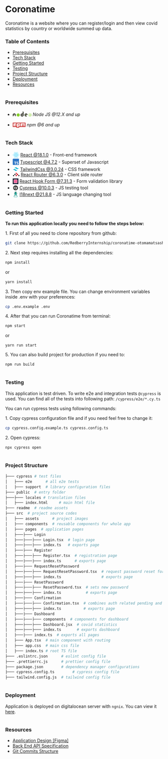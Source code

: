 # Coronatime

Coronatime is a website where you can register/login and then view covid statistics by country or worldwide summed up data.

### Table of Contents

- [Prerequisites](#prerequisites)
- [Tech Stack](#tech-stack)
- [Getting Started](#getting-started)
- [Testing](#testing)
- [Project Structure](#project-structure)
- [Deployment](#deployment)
- [Resources](#resources)

#

### Prerequisites

- <img src="./readme/assets/node.svg" height="17" style="position: relative; top: 2px"/> _Node JS @12.X and up_

* <img src="./readme/assets/npm.png" height="16" style="position: relative; top: 4px"> _npm @6 and up_

#

### Tech Stack

- <img src="readme/assets/react.png" height="18" style="position: relative; top: 4px" /> [React @18.1.0](https://reactjs.org) - Front-end framework
- <img src="readme/assets/typescript.png" height="20" style="position: relative; top: 4px" /> [Typescript @4.7.2](https://www.typescriptlang.org/) - Superset of Javascript
- <img src="readme/assets/tailwind.png"  height="20" style="position: relative; top: 4px" /> [TailwindCss @3.0.24](https://tailwindcss.com/) - CSS framework
- <img src="readme/assets/router.webp" height="11" /> [React Router @6.3.0](https://reactrouter.com/) - Client side router
- <img src="readme/assets/react-form.png" height="18" style="position: relative; top: 4px" /> [React Hook Form @7.31.3](https://react-hook-form.com/) - Form validation library
- <img src="readme/assets/cypress.png" height="18" style="position: relative; top: 4px" /> [Cypress @10.0.3](https://www.cypress.io/) - JS testing tool
- <img src="readme/assets/i18next.png" height="18" style="position: relative; top: 4px" /> [I18next @21.8.8](https://www.i18next.com/) - JS language changing tool

#

### Getting Started

**To run this application locally you need to follow the steps below:**

1\. First of all you need to clone repository from github:

```sh
git clone https://github.com/RedberryInternship/coronatime-otomamatsashvili.git
```

2\. Next step requires installing all the dependencies:

```sh
npm install
```

or

```sh
yarn install
```

3\. Then copy env example file. You can change environment variables inside .env with your preferences:

```sh
cp .env.example .env
```

4\. After that you can run Coronatime from terminal:

```sh
npm start
```

or

```
yarn run start
```

5\. You can also build project for production if you need to:

```sh
npm run build
```

#

### Testing

This application is test driven. To write e2e and integration tests `@cypress` is used. You can find all of the tests into following path: `/cypress/e2e/*.cy.ts`

You can run cypress tests using following commands:

1\. Copy cypress configuration file and if you need feel free to change it:

```sh
cp cypress.config.example.ts cypress.config.ts
```

2\. Open cypress:

```sh
npx cypress open
```

#

### Project Structure

```bash
├─── cypress # test files
│   ├─── e2e      # all e2e tests
│   ├─── support  # library configuration files
├─── public  # entry folder
├───├─── locales # translation files
│   ├─── index.html     # main html file
├─── readme  # readme assets
├─── src  # project source codes
│   ├─── assets      # project images
│   ├─── components  # reusable components for whole app
│   ├─── pages  # application pages
│   ├───├─── Login
│   ├───├───├─── Login.tsx  # login page
│   ├───├───├─── index.ts   # exports page
│   ├───├─── Register
│   ├───├───├─── Register.tsx  # registration page
│   ├───├───├─── index.ts      # exports page
│   ├───├─── RequestResetPassword
│   ├───├───├─── RequestResetPassword.tsx  # request password reset for specific email
│   ├───├───├─── index.ts                  # exports page
│   ├───├─── ResetPassword
│   ├───├───├─── ResetPassword.tsx  # sets new password
│   ├───├───├─── index.ts           # exports page
│   ├───├─── Confirmation
│   ├───├───├─── Confirmation.tsx  # combines auth related pending and confirmation pages
│   ├───├───├─── index.ts          # exports page
│   ├───├─── Dashboard
│   ├───├───├─── components  # components for dashboard
│   ├───├───├─── Dashboard.jsx  # covid statistics
│   ├───├───├─── index.ts       # exports dashboard
│   ├───├─── index.ts  # exports all pages
│   ├─── App.tsx  # main component with routing
│   ├─── app.css  # main css file
│   ├─── index.ts # root TS file
├─── .eslintrc.json      # eslint config file
├─── .prettierrc.js      # prettier config file
├─── package.json        # dependency manager configurations
├─── cypress.config.ts        # cypress config file
├─── tailwind.config.js  # tailwind config file
```

#

### Deployment

Application is deployed on digitalocean server with `ngnix`. You can view it [here](https://coronatime.otar.redberryinternship.ge/).

#

### Resources

- [Application Design [Figma]](https://www.figma.com/file/O9A950iYrHgZHtBuCtNSY8/Coronatime?node-id=0%3A1)
- [Back End API Specification](https://coronatime-api.devtest.ge/)
- [Git Commits Structure](https://redberry.gitbook.io/resources/git-is-semantikuri-komitebi)
